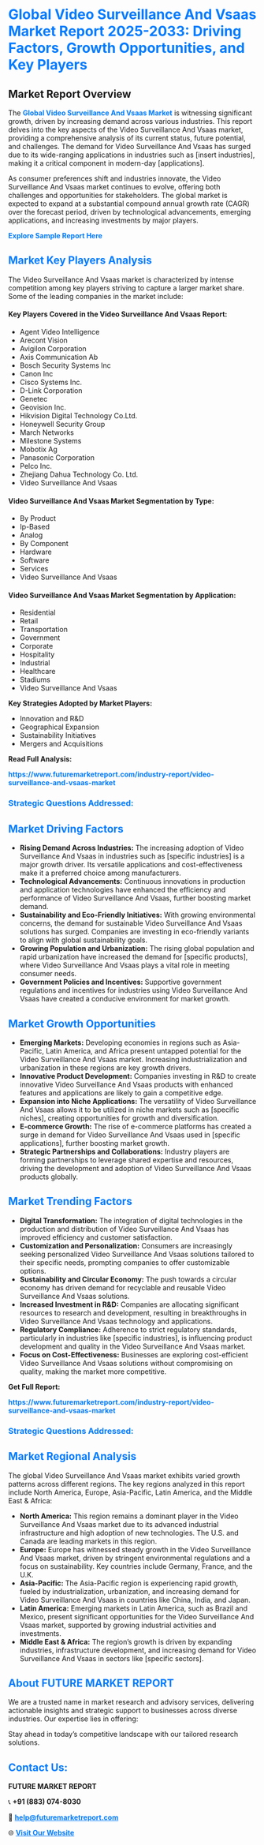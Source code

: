 <h1 style="color: #007BFF;">Global Video Surveillance And Vsaas Market Report 2025-2033: Driving Factors, Growth Opportunities, and Key Players</h1>

<section id="overview">
<h2>Market Report Overview</h2>
<p>The <a href="https://www.futuremarketreport.com/industry-report/video-surveillance-and-vsaas-market" style="color: #007BFF; text-decoration: none;"><strong>Global Video Surveillance And Vsaas Market</strong></a> is witnessing significant growth, driven by increasing demand across various industries. This report delves into the key aspects of the Video Surveillance And Vsaas market, providing a comprehensive analysis of its current status, future potential, and challenges. The demand for Video Surveillance And Vsaas has surged due to its wide-ranging applications in industries such as [insert industries], making it a critical component in modern-day [applications].</p>
<p>As consumer preferences shift and industries innovate, the Video Surveillance And Vsaas market continues to evolve, offering both challenges and opportunities for stakeholders. The global market is expected to expand at a substantial compound annual growth rate (CAGR) over the forecast period, driven by technological advancements, emerging applications, and increasing investments by major players.</p>
</section>

<section id="overview">
<p><a href="https://www.futuremarketreport.com/request-sample/reportId=101385" style="color: #007BFF; text-decoration: none;"><strong>Explore Sample Report Here</strong></a></p>
</section>

<section id="key-players">
<h2 style="color: #007BFF;">Market Key Players Analysis</h2>
<p>The Video Surveillance And Vsaas market is characterized by intense competition among key players striving to capture a larger market share. Some of the leading companies in the market include:</p>
<h4>Key Players Covered in the Video Surveillance And Vsaas Report:</h4>
<ul><li>Agent Video Intelligence</li><li>Arecont Vision</li><li>Avigilon Corporation</li><li>Axis Communication Ab</li><li>Bosch Security Systems Inc</li><li>Canon Inc</li><li>Cisco Systems Inc.</li><li>D-Link Corporation</li><li>Genetec</li><li>Geovision Inc.</li><li>Hikvision Digital Technology Co.Ltd.</li><li>Honeywell Security Group</li><li>March Networks</li><li>Milestone Systems</li><li>Mobotix Ag</li><li>Panasonic Corporation</li><li>Pelco Inc.</li><li>Zhejiang Dahua Technology Co. Ltd.</li><li>Video Surveillance And Vsaas</li></ul>
<h4>Video Surveillance And Vsaas Market Segmentation by Type:</h4>
<ul><li>By Product</li><li>Ip-Based</li><li>Analog</li><li>By Component</li><li>Hardware</li><li>Software</li><li>Services</li><li>Video Surveillance And Vsaas</li></ul>

<h4>Video Surveillance And Vsaas Market Segmentation by Application:</h4>
<ul><li>Residential</li><li>Retail</li><li>Transportation</li><li>Government</li><li>Corporate</li><li>Hospitality</li><li>Industrial</li><li>Healthcare</li><li>Stadiums</li><li>Video Surveillance And Vsaas</li></ul>
<p><strong>Key Strategies Adopted by Market Players:</strong></p>
<ul>
<li>Innovation and R&D</li>
<li>Geographical Expansion</li>
<li>Sustainability Initiatives</li>
<li>Mergers and Acquisitions</li>
</ul>
</section>

<section>
<p><strong>Read Full Analysis: </strong></p><a href="https://www.futuremarketreport.com/industry-report/video-surveillance-and-vsaas-market" style="color: #007BFF; text-decoration: none;"><strong>https://www.futuremarketreport.com/industry-report/video-surveillance-and-vsaas-market</strong></a>
<h3 style="color: #007BFF;">Strategic Questions Addressed:</h3>
</section>

<section id="driving-factors">
<h2 style="color: #007BFF;">Market Driving Factors</h2>
<ul>
<li><strong>Rising Demand Across Industries:</strong> The increasing adoption of Video Surveillance And Vsaas in industries such as [specific industries] is a major growth driver. Its versatile applications and cost-effectiveness make it a preferred choice among manufacturers.</li>
<li><strong>Technological Advancements:</strong> Continuous innovations in production and application technologies have enhanced the efficiency and performance of Video Surveillance And Vsaas, further boosting market demand.</li>
<li><strong>Sustainability and Eco-Friendly Initiatives:</strong> With growing environmental concerns, the demand for sustainable Video Surveillance And Vsaas solutions has surged. Companies are investing in eco-friendly variants to align with global sustainability goals.</li>
<li><strong>Growing Population and Urbanization:</strong> The rising global population and rapid urbanization have increased the demand for [specific products], where Video Surveillance And Vsaas plays a vital role in meeting consumer needs.</li>
<li><strong>Government Policies and Incentives:</strong> Supportive government regulations and incentives for industries using Video Surveillance And Vsaas have created a conducive environment for market growth.</li>
</ul>
</section>

<section id="growth-opportunities">
<h2 style="color: #007BFF;">Market Growth Opportunities</h2>
<ul>
<li><strong>Emerging Markets:</strong> Developing economies in regions such as Asia-Pacific, Latin America, and Africa present untapped potential for the Video Surveillance And Vsaas market. Increasing industrialization and urbanization in these regions are key growth drivers.</li>
<li><strong>Innovative Product Development:</strong> Companies investing in R&D to create innovative Video Surveillance And Vsaas products with enhanced features and applications are likely to gain a competitive edge.</li>
<li><strong>Expansion into Niche Applications:</strong> The versatility of Video Surveillance And Vsaas allows it to be utilized in niche markets such as [specific niches], creating opportunities for growth and diversification.</li>
<li><strong>E-commerce Growth:</strong> The rise of e-commerce platforms has created a surge in demand for Video Surveillance And Vsaas used in [specific applications], further boosting market growth.</li>
<li><strong>Strategic Partnerships and Collaborations:</strong> Industry players are forming partnerships to leverage shared expertise and resources, driving the development and adoption of Video Surveillance And Vsaas products globally.</li>
</ul>
</section>

<section id="trending-factors">
<h2 style="color: #007BFF;">Market Trending Factors</h2>
<ul>
<li><strong>Digital Transformation:</strong> The integration of digital technologies in the production and distribution of Video Surveillance And Vsaas has improved efficiency and customer satisfaction.</li>
<li><strong>Customization and Personalization:</strong> Consumers are increasingly seeking personalized Video Surveillance And Vsaas solutions tailored to their specific needs, prompting companies to offer customizable options.</li>
<li><strong>Sustainability and Circular Economy:</strong> The push towards a circular economy has driven demand for recyclable and reusable Video Surveillance And Vsaas solutions.</li>
<li><strong>Increased Investment in R&D:</strong> Companies are allocating significant resources to research and development, resulting in breakthroughs in Video Surveillance And Vsaas technology and applications.</li>
<li><strong>Regulatory Compliance:</strong> Adherence to strict regulatory standards, particularly in industries like [specific industries], is influencing product development and quality in the Video Surveillance And Vsaas market.</li>
<li><strong>Focus on Cost-Effectiveness:</strong> Businesses are exploring cost-efficient Video Surveillance And Vsaas solutions without compromising on quality, making the market more competitive.</li>
</ul>
</section>

<section>
<p><strong>Get Full Report: </strong></p><a href="https://www.futuremarketreport.com/industry-report/video-surveillance-and-vsaas-market" style="color: #007BFF; text-decoration: none;"><strong>https://www.futuremarketreport.com/industry-report/video-surveillance-and-vsaas-market</strong></a>
<h3 style="color: #007BFF;">Strategic Questions Addressed:</h3>
</section>


<section id="regional-analysis">
<h2 style="color: #007BFF;">Market Regional Analysis</h2>
<p>The global Video Surveillance And Vsaas market exhibits varied growth patterns across different regions. The key regions analyzed in this report include North America, Europe, Asia-Pacific, Latin America, and the Middle East & Africa:</p>
<ul>
<li><strong>North America:</strong> This region remains a dominant player in the Video Surveillance And Vsaas market due to its advanced industrial infrastructure and high adoption of new technologies. The U.S. and Canada are leading markets in this region.</li>
<li><strong>Europe:</strong> Europe has witnessed steady growth in the Video Surveillance And Vsaas market, driven by stringent environmental regulations and a focus on sustainability. Key countries include Germany, France, and the U.K.</li>
<li><strong>Asia-Pacific:</strong> The Asia-Pacific region is experiencing rapid growth, fueled by industrialization, urbanization, and increasing demand for Video Surveillance And Vsaas in countries like China, India, and Japan.</li>
<li><strong>Latin America:</strong> Emerging markets in Latin America, such as Brazil and Mexico, present significant opportunities for the Video Surveillance And Vsaas market, supported by growing industrial activities and investments.</li>
<li><strong>Middle East & Africa:</strong> The region’s growth is driven by expanding industries, infrastructure development, and increasing demand for Video Surveillance And Vsaas in sectors like [specific sectors].</li>
</ul>
</section>

<footer>
<h2 style="color: #007BFF;">About FUTURE MARKET REPORT</h2>
<p>We are a trusted name in market research and advisory services, delivering actionable insights and strategic support to businesses across diverse industries. Our expertise lies in offering:</p>

<p>Stay ahead in today’s competitive landscape with our tailored research solutions.</p>

<h2 style="color: #007BFF;">Contact Us:</h2>
<p><strong>FUTURE MARKET REPORT</strong></p>
<p>📞 <strong>+91 (883) 074-8030</strong></p>
<p>📧 <strong><a href="mailto:help@futuremarketreport.com" style="color: #007BFF;">help@futuremarketreport.com</a></strong></p>
<p>🌐 <strong><a href="https://www.futuremarketreport.com/" style="color: #007BFF;">Visit Our Website</a></strong></p>
</footer>